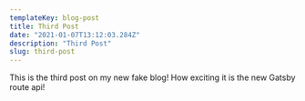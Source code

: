 ```yaml
---
templateKey: blog-post
title: Third Post
date: "2021-01-07T13:12:03.284Z"
description: "Third Post"
slug: third-post
---
```

This is the third post on my new fake blog! How exciting it is the new Gatsby route api!
